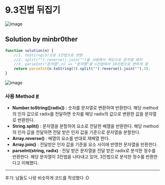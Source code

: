 # 9.3진법 뒤집기

![image](https://user-images.githubusercontent.com/24728385/105874171-a4431d00-603f-11eb-96a8-28cb01bb057e.png)

## Solution by minbr0ther

```js
function solution(n) {
    //1. toStirng(3)으로 3진법으로 변환
    //2. split("").reverse().join("")을 사용해서 역순으로 문자열 배치
    //3. parseInt("문자열",n) => "문자열"을 n진법에서 10진법으로 변하게 함
    return parseInt(n.toString(3).split("").reverse().join(""),3);
}
```

![image](https://user-images.githubusercontent.com/24728385/105874231-b45afc80-603f-11eb-96c3-882473470521.png)

### 사용 Method [#](https://velog.io/@fstone/Programmers-3%EC%A7%84%EB%B2%95-%EB%92%A4%EC%A7%91%EA%B8%B0-Javascript)

- **Number.toString([radix])** : 숫자를 문자열로 변환하여 반환한다. 해당 method의 인자 값으로 radix를 전달하면 숫자를 해당 radix의 값으로 변환한 값을 문자열로 반환한다.
- **String.split()** : 문자열을 분할하여 요소로 전달한 배열을 반환한다. 해당 method의 인자 값을 전달하면 전달 받은 인자 값을 기준으로 문자열을 분할한다.
- **Array.reverse()** : 배열의 요소를 반대로 재배열 한다.
- **Array.join()** : 전달받은 인자 값을 기준을 요소 사이에 반영한 문자열을 반환한다.
- **parseInt(string, radix)** : 전달 받은 문자열을 전달 받은 radix로 분석한 정수를 반환한다. 해당 문자열이 3진법을 나타내고 있어, 3진법으로 분석한 정수를 반환한다고 이해했다.

------

후기: 남들도 나랑 비슷하게 코드를 작성했다 :D

